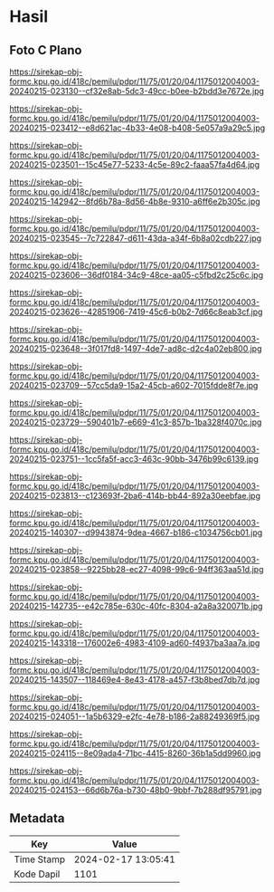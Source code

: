 # Hasil

## Foto C Plano

https://sirekap-obj-formc.kpu.go.id/418c/pemilu/pdpr/11/75/01/20/04/1175012004003-20240215-023130--cf32e8ab-5dc3-49cc-b0ee-b2bdd3e7672e.jpg

https://sirekap-obj-formc.kpu.go.id/418c/pemilu/pdpr/11/75/01/20/04/1175012004003-20240215-023412--e8d621ac-4b33-4e08-b408-5e057a9a29c5.jpg

https://sirekap-obj-formc.kpu.go.id/418c/pemilu/pdpr/11/75/01/20/04/1175012004003-20240215-023501--15c45e77-5233-4c5e-89c2-faaa57fa4d64.jpg

https://sirekap-obj-formc.kpu.go.id/418c/pemilu/pdpr/11/75/01/20/04/1175012004003-20240215-142942--8fd6b78a-8d56-4b8e-9310-a6ff6e2b305c.jpg

https://sirekap-obj-formc.kpu.go.id/418c/pemilu/pdpr/11/75/01/20/04/1175012004003-20240215-023545--7c722847-d611-43da-a34f-6b8a02cdb227.jpg

https://sirekap-obj-formc.kpu.go.id/418c/pemilu/pdpr/11/75/01/20/04/1175012004003-20240215-023606--36df0184-34c9-48ce-aa05-c5fbd2c25c6c.jpg

https://sirekap-obj-formc.kpu.go.id/418c/pemilu/pdpr/11/75/01/20/04/1175012004003-20240215-023626--42851906-7419-45c6-b0b2-7d66c8eab3cf.jpg

https://sirekap-obj-formc.kpu.go.id/418c/pemilu/pdpr/11/75/01/20/04/1175012004003-20240215-023648--3f017fd8-1497-4de7-ad8c-d2c4a02eb800.jpg

https://sirekap-obj-formc.kpu.go.id/418c/pemilu/pdpr/11/75/01/20/04/1175012004003-20240215-023709--57cc5da9-15a2-45cb-a602-7015fdde8f7e.jpg

https://sirekap-obj-formc.kpu.go.id/418c/pemilu/pdpr/11/75/01/20/04/1175012004003-20240215-023729--590401b7-e669-41c3-857b-1ba328f4070c.jpg

https://sirekap-obj-formc.kpu.go.id/418c/pemilu/pdpr/11/75/01/20/04/1175012004003-20240215-023751--1cc5fa5f-acc3-463c-90bb-3476b99c6139.jpg

https://sirekap-obj-formc.kpu.go.id/418c/pemilu/pdpr/11/75/01/20/04/1175012004003-20240215-023813--c123693f-2ba6-414b-bb44-892a30eebfae.jpg

https://sirekap-obj-formc.kpu.go.id/418c/pemilu/pdpr/11/75/01/20/04/1175012004003-20240215-140307--d9943874-9dea-4667-b186-c1034756cb01.jpg

https://sirekap-obj-formc.kpu.go.id/418c/pemilu/pdpr/11/75/01/20/04/1175012004003-20240215-023858--9225bb28-ec27-4098-99c6-94ff363aa51d.jpg

https://sirekap-obj-formc.kpu.go.id/418c/pemilu/pdpr/11/75/01/20/04/1175012004003-20240215-142735--e42c785e-630c-40fc-8304-a2a8a320071b.jpg

https://sirekap-obj-formc.kpu.go.id/418c/pemilu/pdpr/11/75/01/20/04/1175012004003-20240215-143318--176002e6-4983-4109-ad60-f4937ba3aa7a.jpg

https://sirekap-obj-formc.kpu.go.id/418c/pemilu/pdpr/11/75/01/20/04/1175012004003-20240215-143507--118469e4-8e43-4178-a457-f3b8bed7db7d.jpg

https://sirekap-obj-formc.kpu.go.id/418c/pemilu/pdpr/11/75/01/20/04/1175012004003-20240215-024051--1a5b6329-e2fc-4e78-b186-2a88249369f5.jpg

https://sirekap-obj-formc.kpu.go.id/418c/pemilu/pdpr/11/75/01/20/04/1175012004003-20240215-024115--8e09ada4-71bc-4415-8260-36b1a5dd9960.jpg

https://sirekap-obj-formc.kpu.go.id/418c/pemilu/pdpr/11/75/01/20/04/1175012004003-20240215-024153--66d6b76a-b730-48b0-9bbf-7b288df95791.jpg


## Metadata

| Key        | Value               |
| ---------- | ------------------- |
| Time Stamp | 2024-02-17 13:05:41 |
| Kode Dapil | 1101                |



